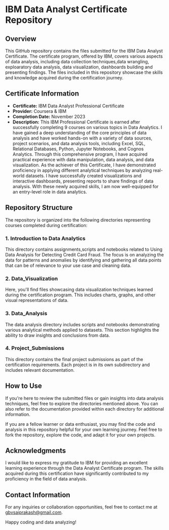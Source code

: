 # IBM Data Analyst Certificate Repository

## Overview

This GitHub repository contains the files submitted for the IBM Data Analyst Certificate. The certificate program, offered by IBM, covers various aspects of data analysis, including data collection techniques,data wrangling, exploaratory data analysis, data visualization, dashboards building and presenting findings. The files included in this repository showcase the skills and knowledge acquired during the certification journey.

## Certificate Information

- **Certificate:** IBM Data Analyst Professional Certificate
- **Provider:** Coursera & IBM
- **Completion Date:** November 2023
- **Description:** This IBM Professional Certificate is earned after successfully completing 9 courses on various topics in Data Analytics. I have gained a deep understanding of the core principles of data analysis and have worked hands-on with a variety of data sources, project scenarios, and data analysis tools, including Excel, SQL, Relational Databases, Python, Jupyter Notebooks, and Cognos Analytics. Through this comprehensive program, I have acquired practical experience with data manipulation, data analysis, and data visualization. As the achiever of this Certificate, I have demonstrated proficiency in applying different analytical techniques by analyzing real-world datasets. I have successfully created visualizations and interactive dashboards, presenting reports to share findings of data analysis. With these newly acquired skills, I am now well-equipped for an entry-level role in data analytics.

## Repository Structure

The repository is organized into the following directories representing courses completed during certification:

### 1. **Introduction to Data Analytics**

This directory contains assignments,scripts and notebooks related to Using Data Analysis for Detecting Credit Card Fraud. The focus is on analyzing the data for patterns and anomalies by identifying and gathering all data points that can be of relevance to your use case and cleaning data.

### 2. **Data_Visualization**

Here, you'll find files showcasing data visualization techniques learned during the certification program. This includes charts, graphs, and other visual representations of data.

### 3. **Data_Analysis**

The data analysis directory includes scripts and notebooks demonstrating various analytical methods applied to datasets. This section highlights the ability to draw insights and conclusions from data.

### 4. **Project_Submissions**

This directory contains the final project submissions as part of the certification requirements. Each project is in its own subdirectory and includes relevant documentation.

## How to Use

If you're here to review the submitted files or gain insights into data analysis techniques, feel free to explore the directories mentioned above. You can also refer to the documentation provided within each directory for additional information.

If you are a fellow learner or data enthusiast, you may find the code and analysis in this repository helpful for your own learning journey. Feel free to fork the repository, explore the code, and adapt it for your own projects.

## Acknowledgments

I would like to express my gratitude to IBM for providing an excellent learning experience through the Data Analyst Certificate program. The skills acquired during this certification have significantly contributed to my proficiency in the field of data analysis.

## Contact Information

For any inquiries or collaboration opportunities, feel free to contact me at gbvsaiprakash@gmail.com.

Happy coding and data analyzing!
